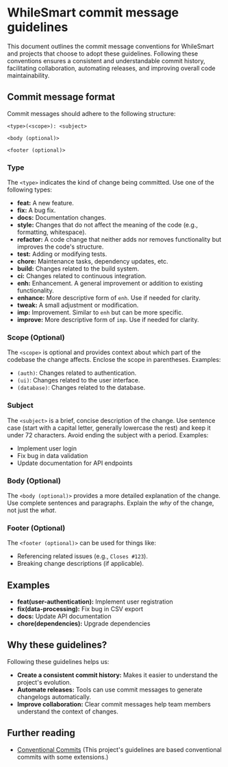 # WhileSmart commit message guidelines

This document outlines the commit message conventions for WhileSmart and projects that choose to adopt these guidelines. Following these conventions ensures a consistent and understandable commit history, facilitating collaboration, automating releases, and improving overall code maintainability.

## Commit message format

Commit messages should adhere to the following structure:

```
<type>(<scope>): <subject>

<body (optional)>

<footer (optional)>
```

### Type

The `<type>` indicates the kind of change being committed.  Use one of the following types:

*   **feat:** A new feature.
*   **fix:** A bug fix.
*   **docs:** Documentation changes.
*   **style:** Changes that do not affect the meaning of the code (e.g., formatting, whitespace).
*   **refactor:** A code change that neither adds nor removes functionality but improves the code's structure.
*   **test:** Adding or modifying tests.
*   **chore:** Maintenance tasks, dependency updates, etc.
*   **build:** Changes related to the build system.
*   **ci:** Changes related to continuous integration.
*   **enh:** Enhancement.  A general improvement or addition to existing functionality.
*   **enhance:** More descriptive form of `enh`.  Use if needed for clarity.
*   **tweak:** A small adjustment or modification.
*   **imp:** Improvement. Similar to `enh` but can be more specific.
*   **improve:** More descriptive form of `imp`.  Use if needed for clarity.

### Scope (Optional)

The `<scope>` is optional and provides context about which part of the codebase the change affects.  Enclose the scope in parentheses.  Examples:

*   `(auth)`: Changes related to authentication.
*   `(ui)`: Changes related to the user interface.
*   `(database)`: Changes related to the database.

### Subject

The `<subject>` is a brief, concise description of the change.  Use sentence case (start with a capital letter, generally lowercase the rest) and keep it under 72 characters.  Avoid ending the subject with a period.  Examples:

*   Implement user login
*   Fix bug in data validation
*   Update documentation for API endpoints

### Body (Optional)

The `<body (optional)>` provides a more detailed explanation of the change.  Use complete sentences and paragraphs.  Explain the *why* of the change, not just the *what*.

### Footer (Optional)

The `<footer (optional)>` can be used for things like:

*   Referencing related issues (e.g., `Closes #123`).
*   Breaking change descriptions (if applicable).

## Examples

*   **feat(user-authentication):** Implement user registration
*   **fix(data-processing):** Fix bug in CSV export
*   **docs:** Update API documentation
*   **chore(dependencies):** Upgrade dependencies

## Why these guidelines?

Following these guidelines helps us:

*   **Create a consistent commit history:** Makes it easier to understand the project's evolution.
*   **Automate releases:** Tools can use commit messages to generate changelogs automatically.
*   **Improve collaboration:** Clear commit messages help team members understand the context of changes.

## Further reading

*   [Conventional Commits](https://www.conventionalcommits.org/v1.0.0/) (This project's guidelines are based conventional commits with some extensions.)
